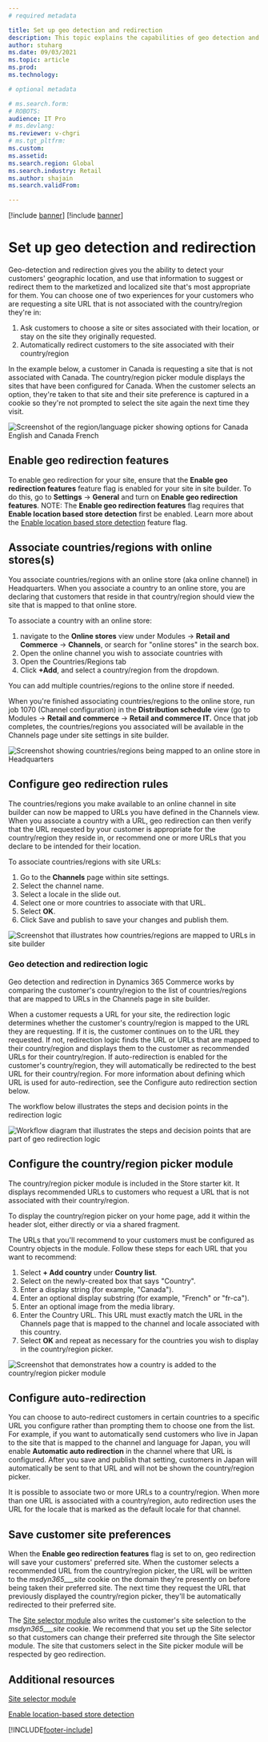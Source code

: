 ```yaml
---
# required metadata

title: Set up geo detection and redirection
description: This topic explains the capabilities of geo detection and redirection, and now to configure it for an e-commerce site.
author: stuharg
ms.date: 09/03/2021
ms.topic: article
ms.prod: 
ms.technology: 

# optional metadata

# ms.search.form: 
# ROBOTS: 
audience: IT Pro
# ms.devlang: 
ms.reviewer: v-chgri
# ms.tgt_pltfrm: 
ms.custom: 
ms.assetid: 
ms.search.region: Global
ms.search.industry: Retail
ms.author: shajain
ms.search.validFrom: 

---
```


[!include [banner](../includes/banner.md)]
[!include [banner](../includes/preview-banner.md)]

# Set up geo detection and redirection

Geo-detection and redirection gives you the ability to detect your customers' geographic location, and use that information to suggest or redirect them to the marketized and localized site that's most appropriate for them. You can choose one of two experiences for your customers who are requesting a site URL that is not associated with the country/region they're in:

1. Ask customers to choose a site or sites associated with their location, or stay on the site they     originally requested.
2. Automatically redirect customers to the site associated with their country/region

In the example below, a customer in Canada is requesting a site that is not associated with Canada. The country/region picker module displays the sites that have been configured for Canada. When the customer selects an option, they're taken to that site and their site preference is captured in a cookie so they're not prompted to select the site again the next time they visit. 

![Screenshot of the region/language picker showing options for Canada English and Canada French](./media/Geo_Country-region-picker.png)

## Enable geo redirection features

To enable geo redirection for your site, ensure that the **Enable geo redirection features** feature flag is enabled for your site in site builder. To do this, go to **Settings** -> **General** and turn on **Enable geo redirection features**. NOTE: The **Enable geo redirection features** flag requires that **Enable location based store detection** first be enabled. Learn more about the [Enable location based store detection](enable-store-detection.md) feature flag. 

## Associate countries/regions with online stores(s)

You associate countries/regions with an online store (aka online channel) in Headquarters. When you associate a country to an online store, you are declaring that customers that reside in that country/region should view the site that is mapped to that online store. 

To associate a country with an online store:

1. navigate to the **Online stores** view under Modules -> **Retail and Commerce** -> **Channels**, or search for "online stores" in the search box. 
2. Open the online channel you wish to associate countries with
3. Open the Countries/Regions tab
4. Click **+Add**, and select a country/region from the dropdown.

You can add multiple countries/regions to the online store if needed. 

When you're finished associating countries/regions to the online store, run job 1070 (Channel configuration) in the **Distribution schedule** view (go to Modules -> **Retail and commerce** -> **Retail and commerce IT.** Once that job completes, the countries/regions you associated will be available in the Channels page under site settings in site builder. 

![Screenshot showing countries/regions being mapped to an online store in Headquarters](./media/Geo_HQ-Country-Mapping.png)

## Configure geo redirection rules

The countries/regions you make available to an online channel in site builder can now be mapped to URLs you have defined in the Channels view. When you associate a country with a URL, geo redirection can then verify that the URL requested by your customer is appropriate for the country/region they reside in, or recommend one or more URLs that you declare to be intended for their location. 

To associate countries/regions with site URLs:

1. Go to the **Channels** page within site settings.
1. Select the channel name.
1. Select a locale in the slide out.
1. Select one or more countries to associate with that URL. 
1. Select **OK**.
1. Click Save and publish to save your changes and publish them. 

![Screenshot that illustrates how countries/regions are mapped to URLs in site builder](./media/Geo_Channels-config.png)

### Geo detection and redirection logic

Geo detection and redirection in Dynamics 365 Commerce works by comparing the customer's country/region to the list of countries/regions that are mapped to URLs in the Channels page in site builder. 

When a customer requests a URL for your site, the redirection logic determines whether the customer's country/region is mapped to the URL they are requesting. If it is, the customer continues on to the URL they requested. If not, redirection logic finds the URL or URLs that are mapped to their country/region and displays them to the customer as recommended URLs for their country/region. If auto-redirection is enabled for the customer's country/region, they will automatically be redirected to the best URL for their country/region. For more information about defining which URL is used for auto-redirection, see the Configure auto redirection section below. 

The workflow below illustrates the steps and decision points in the redirection logic

![Workflow diagram that illustrates the steps and decision points that are part of geo redirection logic](./media/Geo_Redirection-Logic.png)

## Configure the country/region picker module

The country/region picker module is included in the Store starter kit. It displays recommended URLs to customers who request a URL that is not associated with their country/region. 

To display the country/region picker on your home page, add it within the header slot, either directly or via a shared fragment. 

The URLs that you'll recommend to your customers must be configured as Country objects in the module. Follow these steps for each URL that you want to recommend:

1. Select **+ Add country** under **Country list**. 
1. Select on the newly-created box that says "Country".
1. Enter a display string (for example, "Canada").
1. Enter an optional display substring (for example, "French" or "fr-ca"). 
1. Enter an optional image from the media library.
1. Enter the Country URL. This URL must exactly match the URL in the Channels page that is mapped to the channel and locale associated with this country. 
1. Select **OK** and repeat as necessary for the countries you wish to display in the country/region picker. 

![Screenshot that demonstrates how a country is added to the country/region picker module](./media/Geo_Country-region-config.png)

## Configure auto-redirection

You can choose to auto-redirect customers in certain countries to a specific URL you configure rather than prompting them to choose one from the list. For example, if you want to automatically send customers who live in Japan to the site that is mapped to the channel and language for Japan, you will enable **Automatic auto redirection** in the channel where that URL is configured. After you save and publish that setting, customers in Japan will automatically be sent to that URL and will not be shown the country/region picker. 

It is possible to associate two or more URLs to a country/region. When more than one URL is associated with a country/region, auto redirection uses the URL for the locale that is marked as the default locale for that channel. 

## Save customer site preferences

When the **Enable geo redirection features** flag is set to on, geo redirection will save your customers' preferred site. When the customer selects a recommended URL from the country/region picker, the URL will be written to the _msdyn365___site_ cookie on the domain they're presently on before being taken their preferred site. The next time they request the URL that previously displayed the country/region picker, they'll be automatically redirected to their preferred site.

The [Site selector module](site-selector.md) also writes the customer's site selection to the _msdyn365___site_ cookie. We recommend that you set up the Site selector so that customers can change their preferred site through the Site selector module. The site that customers select in the Site picker module will be respected by geo redirection. 

## Additional resources

[Site selector module](site-selector.md) 

[Enable location-based store detection](enable-store-detection.md)



[!INCLUDE[footer-include](../includes/footer-banner.md)]
